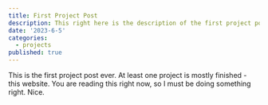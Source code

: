 ```yaml
---
title: First Project Post
description: This right here is the description of the first project post.
date: '2023-6-5'
categories:
  - projects
published: true
---
```


This is the first project post ever. At least one project is mostly finished - this website. You are reading this right now, so I must be doing something right. Nice.